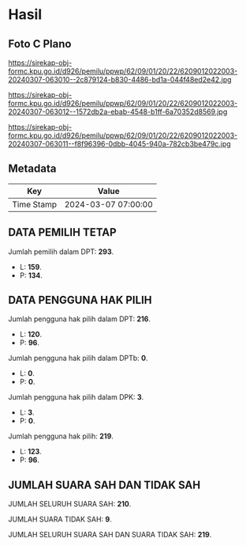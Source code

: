 # Hasil

## Foto C Plano

https://sirekap-obj-formc.kpu.go.id/d926/pemilu/ppwp/62/09/01/20/22/6209012022003-20240307-063010--2c879124-b830-4486-bd1a-044f48ed2e42.jpg

https://sirekap-obj-formc.kpu.go.id/d926/pemilu/ppwp/62/09/01/20/22/6209012022003-20240307-063012--1572db2a-ebab-4548-b1ff-6a70352d8569.jpg

https://sirekap-obj-formc.kpu.go.id/d926/pemilu/ppwp/62/09/01/20/22/6209012022003-20240307-063011--f8f96396-0dbb-4045-940a-782cb3be479c.jpg


## Metadata

| Key        | Value               |
| ---------- | ------------------- |
| Time Stamp | 2024-03-07 07:00:00 |


## DATA PEMILIH TETAP

Jumlah pemilih dalam DPT: **293**.
 * L: **159**.
 * P: **134**.

## DATA PENGGUNA HAK PILIH

Jumlah pengguna hak pilih dalam DPT: **216**.
 * L: **120**.
 * P: **96**.

Jumlah pengguna hak pilih dalam DPTb: **0**.
 * L: **0**.
 * P: **0**.

Jumlah pengguna hak pilih dalam DPK: **3**.
 * L: **3**.
 * P: **0**.

Jumlah pengguna hak pilih: **219**.
 * L: **123**.
 * P: **96**.

## JUMLAH SUARA SAH DAN TIDAK SAH

JUMLAH SELURUH SUARA SAH: **210**.

JUMLAH SUARA TIDAK SAH: **9**.

JUMLAH SELURUH SUARA SAH DAN SUARA TIDAK SAH: **219**.


